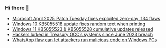 ### Hi there 👋

<!--START_SECTION:feed-->
* [Microsoft April 2025 Patch Tuesday fixes exploited zero-day, 134 flaws](https://www.bleepingcomputer.com/news/microsoft/microsoft-april-2025-patch-tuesday-fixes-exploited-zero-day-134-flaws/)
* [Windows 10 KB5055518 update fixes random text when printing](https://www.bleepingcomputer.com/news/microsoft/windows-10-kb5055518-update-fixes-random-text-when-printing/)
* [Windows 11 KB5055523 & KB5055528  cumulative updates released](https://www.bleepingcomputer.com/news/microsoft/windows-11-kb5055523-and-kb5055528-cumulative-updates-released/)
* [Hackers lurked in Treasury OCC’s systems since June 2023 breach](https://www.bleepingcomputer.com/news/security/hackers-lurked-in-treasury-occs-systems-since-june-2023-breach/)
* [WhatsApp flaw can let attackers run malicious code on Windows PCs](https://www.bleepingcomputer.com/news/security/whatsapp-flaw-can-let-attackers-run-malicious-code-on-windows-pcs/)
<!--END_SECTION:feed-->

<!--
**frankenk/frankenk** is a ✨ _special_ ✨ repository because its `README.md` (this file) appears on your GitHub profile.

Here are some ideas to get you started:

- 🔭 I’m currently working on ...
- 🌱 I’m currently learning ...
- 👯 I’m looking to collaborate on ...
- 🤔 I’m looking for help with ...
- 💬 Ask me about ...
- 📫 How to reach me: ...
- 😄 Pronouns: ...
- ⚡ Fun fact: ...
-->




